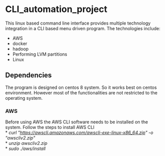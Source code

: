 # CLI_automation_project

This linux based command line interface provides multiple technology integration in a CLI based menu driven program. 
  The technologies include: 
  * AWS
  * docker
  * hadoop
  * Performing LVM partitions
  * Linux

## Dependencies

The program is designed on centos 8 system. So it works best on centos environment. However most of the functionalities are not restricted to the operating system.

### AWS

Before using AWS the AWS CLI software needs to be installed on the system. Follow the steps to install AWS CLI    
	* *curl "https://awscli.amazonaws.com/awscli-exe-linux-x86_64.zip" -o "awscliv2.zip"*   
	* *unzip awscliv2.zip*    
	* *sudo ./aws/install*    


